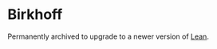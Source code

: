 # Birkhoff

Permanently archived to upgrade to a newer version of [Lean](https://leanprover.github.io/).
